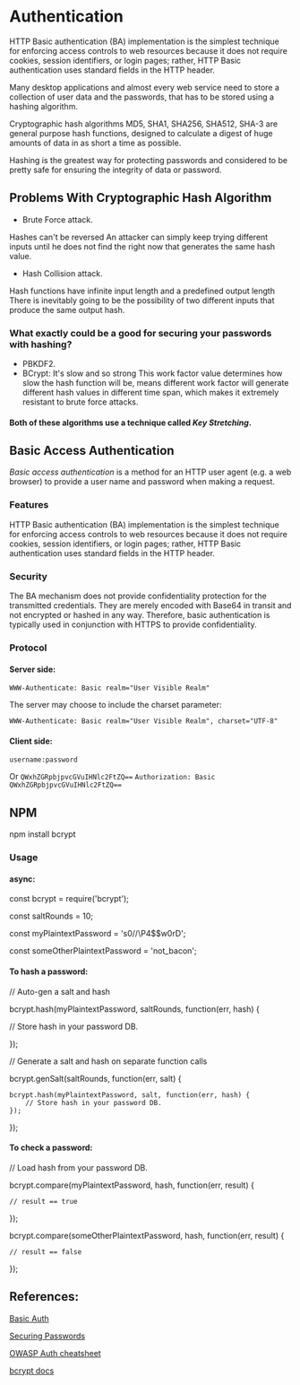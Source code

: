 # Authentication
HTTP Basic authentication (BA) implementation is the simplest technique for enforcing access controls to web resources because it does not require cookies, session identifiers, or login pages; rather, HTTP Basic authentication uses standard fields in the HTTP header.

Many desktop applications and almost every web service need to store a collection of user data and the passwords, that has to be stored using a hashing algorithm.

Cryptographic hash algorithms MD5, SHA1, SHA256, SHA512, SHA-3 are general purpose hash functions, designed to calculate a digest of huge amounts of data in as short a time as possible. 

Hashing is the greatest way for protecting passwords and considered to be pretty safe for ensuring the integrity of data or password.

## Problems With Cryptographic Hash Algorithm
- Brute Force attack.

Hashes can't be reversed  An attacker can simply keep trying different inputs until he does not find the right now that generates the same hash value.
- Hash Collision attack.

Hash functions have infinite input length and a predefined output length  There is inevitably going to be the possibility of two different inputs that produce the same output hash.

### What exactly could be a good for securing your passwords with hashing?
- PBKDF2.
- BCrypt: It's slow and so strong  This work factor value determines how slow the hash function will be, means different work factor will generate different hash values in different time span, which makes it extremely resistant to brute force attacks.
#### Both of these algorithms use a technique called *Key Stretching*.

## Basic Access Authentication
*Basic access authentication* is a method for an HTTP user agent (e.g. a web browser) to provide a user name and password when making a request. 

### Features
HTTP Basic authentication (BA) implementation is the simplest technique for enforcing access controls to web resources because it does not require cookies, session identifiers, or login pages; rather, HTTP Basic authentication uses standard fields in the HTTP header.

### Security
The BA mechanism does not provide confidentiality protection for the transmitted credentials. They are merely encoded with Base64 in transit and not encrypted or hashed in any way. Therefore, basic authentication is typically used in conjunction with HTTPS to provide confidentiality.

### Protocol
#### Server side:
`WWW-Authenticate: Basic realm="User Visible Realm"`

The server may choose to include the charset parameter:

`WWW-Authenticate: Basic realm="User Visible Realm", charset="UTF-8"`

#### Client side:
`username:password`

Or `QWxhZGRpbjpvcGVuIHNlc2FtZQ==`  `Authorization: Basic QWxhZGRpbjpvcGVuIHNlc2FtZQ==`


## NPM
 npm install bcrypt

### Usage
#### async: 

 const bcrypt = require('bcrypt');
 
 const saltRounds = 10;
 
 const myPlaintextPassword = 's0/\/\P4$$w0rD';
 
 const someOtherPlaintextPassword = 'not_bacon';

#### To hash a password:

 // Auto-gen a salt and hash
 
 bcrypt.hash(myPlaintextPassword, saltRounds, function(err, hash) {
 
   // Store hash in your password DB.
   
 });


 // Generate a salt and hash on separate function calls
 
 bcrypt.genSalt(saltRounds, function(err, salt) {
 
    bcrypt.hash(myPlaintextPassword, salt, function(err, hash) {    
        // Store hash in your password DB.      
    });
    
 });

#### To check a password:

 // Load hash from your password DB.
 
 bcrypt.compare(myPlaintextPassword, hash, function(err, result) {
 
    // result == true
    
 });
 
 bcrypt.compare(someOtherPlaintextPassword, hash, function(err, result) {
 
    // result == false
    
 });



## References:
[Basic Auth](https://en.wikipedia.org/wiki/Basic_access_authentication)

[Securing Passwords](https://thehackernews.com/2014/04/securing-passwords-with-bcrypt-hashing.html)

[OWASP Auth cheatsheet](https://cheatsheetseries.owasp.org/cheatsheets/Authentication_Cheat_Sheet.html)

[bcrypt docs](https://www.npmjs.com/package/bcrypt)


